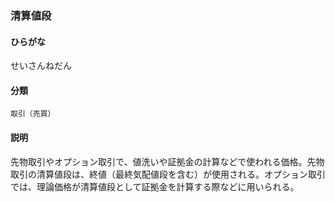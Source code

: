 <div style="display:none;">

## [あ行](securities-terms?id=あ行)
## [か行](securities-terms?id=か行)
## [さ行](securities-terms?id=さ行)

</div>

### 清算値段

#### ひらがな

せいさんねだん

#### 分類

`取引（売買）`

#### 説明

先物取引やオプション取引で、値洗いや証拠金の計算などで使われる価格。先物取引の清算値段は、終値（最終気配値段を含む）が使用される。オプション取引では、理論価格が清算値段として証拠金を計算する際などに用いられる。

<div style="display:none;">

## [た行](securities-terms?id=た行)
## [な行](securities-terms?id=な行)
## [は行](securities-terms?id=は行)
## [ま行](securities-terms?id=ま行)
## [や行](securities-terms?id=や行)
## [ら行](securities-terms?id=ら行)
## [わ行](securities-terms?id=わ行)
## [英数字・記号](securities-terms?id=英数字・記号)

</div>

